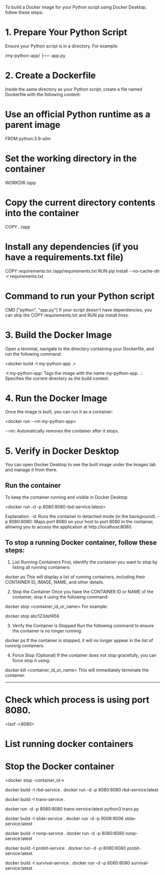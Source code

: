 To build a Docker image for your Python script using Docker Desktop, follow these steps:

# 1. Prepare Your Python Script
Ensure your Python script is in a directory. For example:

/my-python-app/
    ├── app.py
# 2. Create a Dockerfile
Inside the same directory as your Python script, create a file named Dockerfile with the following content:

# Use an official Python runtime as a parent image
FROM python:3.9-slim

# Set the working directory in the container
WORKDIR /app

# Copy the current directory contents into the container
COPY . /app

# Install any dependencies (if you have a requirements.txt file)
COPY requirements.txt /app/requirements.txt
RUN pip install --no-cache-dir -r requirements.txt

# Command to run your Python script
CMD ["python", "app.py"]
If your script doesn't have dependencies, you can skip the COPY requirements.txt and RUN pip install lines.

# 3. Build the Docker Image
Open a terminal, navigate to the directory containing your Dockerfile, and run the following command:

<docker build -t my-python-app .>

-t my-python-app: Tags the image with the name my-python-app.
.: Specifies the current directory as the build context.

# 4. Run the Docker Image
Once the image is built, you can run it as a container:

<docker run --rm my-python-app>

--rm: Automatically removes the container after it stops.

# 5. Verify in Docker Desktop
You can open Docker Desktop to see the built image under the Images tab and manage it from there.

## Run the container
To keep the container running and visible in Docker Desktop

<docker run -d -p 8080:8080 rbd-service:latest> 

Explanation:
-d: Runs the container in detached mode (in the background).
-p 8080:8080: Maps port 8080 on your host to port 8080 in the container, allowing you to access the application at http://localhost:8080⁠.


## To stop a running Docker container, follow these steps:

1. List Running Containers
First, identify the container you want to stop by listing all running containers:

docker ps
This will display a list of running containers, including their CONTAINER ID, IMAGE, NAME, and other details.

2. Stop the Container
Once you have the CONTAINER ID or NAME of the container, stop it using the following command:

docker stop <container_id_or_name>
For example:

docker stop abc123def456

3. Verify the Container is Stopped
Run the following command to ensure the container is no longer running:

docker ps
If the container is stopped, it will no longer appear in the list of running containers.

4. Force Stop (Optional)
If the container does not stop gracefully, you can force stop it using:

docker kill <container_id_or_name>
This will immediately terminate the container.



-----------
# Check which process is using port 8080.

<lsof -i:8080>

# List running docker containers

<docker ps>

# Stop the Docker container

<docker stop -container_id->


docker build -t rbd-service .
docker run -d -p 8080:8080 rbd-service:latest

docker build -t tranx-service .

docker run -d -p 8080:8080 tranx-service:latest python3 tranx.py


docker build -t slide-service .
docker run -d -p 9006:9006 slide-service:latest

docker build -t nonp-service .
docker run -d -p 8080:8080 nonp-service:latest

docker build -t probit-service .
docker run -d -p 8080:8080 probit-service:latest

docker build -t survival-service .
docker run -d -p 8080:8080 survival-service:latest
